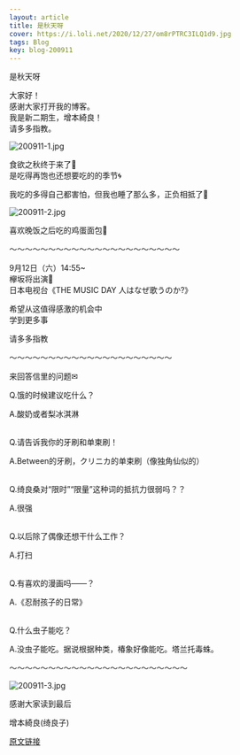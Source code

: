 ```yaml
---
layout: article
title: 是秋天呀
cover: https://i.loli.net/2020/12/27/om8rPTRC3ILQ1d9.jpg
tags: Blog
key: blog-200911
---
```

是秋天呀


大家好！<br/>
感谢大家打开我的博客。<br/>
我是新二期生，增本綺良！<br/>
请多多指教。


![200911-1.jpg](https://i.loli.net/2020/12/27/om8rPTRC3ILQ1d9.jpg)

食欲之秋终于来了🍁<br/>
是吃得再饱也还想要吃的的季节🌀
<!--more-->
我吃的多得自己都害怕，但我也睡了那么多，正负相抵了🍮

![200911-2.jpg](https://i.loli.net/2020/12/27/pJcWEBgfFovDRhT.jpg)

喜欢晚饭之后吃的鸡蛋面包🥚

〜〜〜〜〜〜〜〜〜〜〜〜〜〜〜〜〜〜〜〜〜〜

9月12日（六）14:55~<br/>
欅坂将出演🌳<br/>
日本电视台《THE MUSIC DAY 人はなぜ歌うのか?》

希望从这值得感激的机会中<br/>
学到更多事

请多多指教

〜〜〜〜〜〜〜〜〜〜〜〜〜〜〜〜〜〜〜〜〜

来回答信里的问题✉

Q.饿的时候建议吃什么？

A.酸奶或者梨冰淇淋
<br/><br/>

Q.请告诉我你的牙刷和单束刷！

A.Between的牙刷，クリニカ的单束刷（像独角仙似的）
<br/><br/>

Q.绮良桑对“限时”“限量”这种词的抵抗力很弱吗？？

A.很强
<br/><br/>

Q.以后除了偶像还想干什么工作？

A.打扫
<br/><br/>

Q.有喜欢的漫画吗——？

A.《忍耐孩子的日常》
<br/><br/>

Q.什么虫子能吃？

A.没虫子能吃。据说根据种类，椿象好像能吃。塔兰托毒蛛。

〜〜〜〜〜〜〜〜〜〜〜〜〜〜〜〜〜〜〜〜〜〜〜

![200911-3.jpg](https://i.loli.net/2020/12/27/vHwjoRtnkQD7zsS.jpg)

感谢大家读到最后

增本綺良(绮良子)

[原文链接](https://www.keyakizaka46.com/s/k46o/diary/detail/35562?cd=member)
